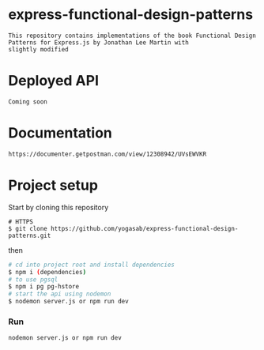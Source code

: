 # express-functional-design-patterns
```
This repository contains implementations of the book Functional Design Patterns for Express.js by Jonathan Lee Martin with
slightly modified
```

# Deployed API
```
Coming soon
```

# Documentation
```
https://documenter.getpostman.com/view/12308942/UVsEWVKR
```

# Project setup
Start by cloning this repository

```
# HTTPS
$ git clone https://github.com/yogasab/express-functional-design-patterns.git
```

then
```sh
# cd into project root and install dependencies
$ npm i (dependencies)
# to use pgsql
$ npm i pg pg-hstore
# start the api using nodemon
$ nodemon server.js or npm run dev
```

### Run
```
nodemon server.js or npm run dev
```

